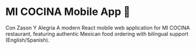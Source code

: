 # MI COCINA Mobile App 🌮
Con Zason Y Alegria
A modern React mobile web application for MI COCINA restaurant, featuring authentic Mexican food ordering with bilingual support (English/Spanish).

